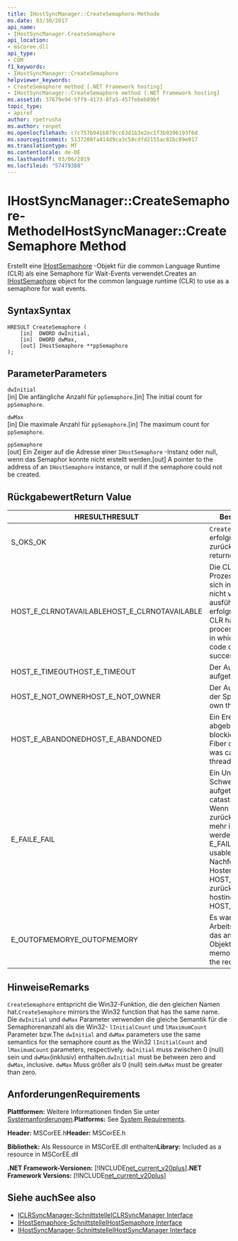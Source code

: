```yaml
---
title: IHostSyncManager::CreateSemaphore-Methode
ms.date: 03/30/2017
api_name:
- IHostSyncManager.CreateSemaphore
api_location:
- mscoree.dll
api_type:
- COM
f1_keywords:
- IHostSyncManager::CreateSemaphore
helpviewer_keywords:
- CreateSemaphore method [.NET Framework hosting]
- IHostSyncManager::CreateSemaphore method [.NET Framework hosting]
ms.assetid: 37679e94-5ff9-4173-8fa5-457febeb89bf
topic_type:
- apiref
author: rpetrusha
ms.author: ronpet
ms.openlocfilehash: c7c757b941b879cc63d1b3e2ec1f3b9396193f6d
ms.sourcegitcommit: 5137208fa414d9ca3c58cdfd2155ac81bc89e917
ms.translationtype: MT
ms.contentlocale: de-DE
ms.lasthandoff: 03/06/2019
ms.locfileid: "57479388"
---
```

# <a name="ihostsyncmanagercreatesemaphore-method"></a><span data-ttu-id="0f0da-102">IHostSyncManager::CreateSemaphore-Methode</span><span class="sxs-lookup"><span data-stu-id="0f0da-102">IHostSyncManager::CreateSemaphore Method</span></span>
<span data-ttu-id="0f0da-103">Erstellt eine [IHostSemaphore](../../../../docs/framework/unmanaged-api/hosting/ihostsemaphore-interface.md) -Objekt für die common Language Runtime (CLR) als eine Semaphore für Wait-Events verwendet.</span><span class="sxs-lookup"><span data-stu-id="0f0da-103">Creates an [IHostSemaphore](../../../../docs/framework/unmanaged-api/hosting/ihostsemaphore-interface.md) object for the common language runtime (CLR) to use as a semaphore for wait events.</span></span>  
  
## <a name="syntax"></a><span data-ttu-id="0f0da-104">Syntax</span><span class="sxs-lookup"><span data-stu-id="0f0da-104">Syntax</span></span>  
  
```  
HRESULT CreateSemaphore (  
    [in]  DWORD dwInitial,  
    [in]  DWORD dwMax,  
    [out] IHostSemaphore **ppSemaphore  
);  
```  
  
## <a name="parameters"></a><span data-ttu-id="0f0da-105">Parameter</span><span class="sxs-lookup"><span data-stu-id="0f0da-105">Parameters</span></span>  
 `dwInitial`  
 <span data-ttu-id="0f0da-106">[in] Die anfängliche Anzahl für `ppSemaphore`.</span><span class="sxs-lookup"><span data-stu-id="0f0da-106">[in] The initial count for `ppSemaphore`.</span></span>  
  
 `dwMax`  
 <span data-ttu-id="0f0da-107">[in] Die maximale Anzahl für `ppSemaphore`.</span><span class="sxs-lookup"><span data-stu-id="0f0da-107">[in] The maximum count for `ppSemaphore`.</span></span>  
  
 `ppSemaphore`  
 <span data-ttu-id="0f0da-108">[out] Ein Zeiger auf die Adresse einer `IHostSemaphore` -Instanz oder null, wenn das Semaphor konnte nicht erstellt werden.</span><span class="sxs-lookup"><span data-stu-id="0f0da-108">[out] A pointer to the address of an `IHostSemaphore` instance, or null if the semaphore could not be created.</span></span>  
  
## <a name="return-value"></a><span data-ttu-id="0f0da-109">Rückgabewert</span><span class="sxs-lookup"><span data-stu-id="0f0da-109">Return Value</span></span>  
  
|<span data-ttu-id="0f0da-110">HRESULT</span><span class="sxs-lookup"><span data-stu-id="0f0da-110">HRESULT</span></span>|<span data-ttu-id="0f0da-111">Beschreibung</span><span class="sxs-lookup"><span data-stu-id="0f0da-111">Description</span></span>|  
|-------------|-----------------|  
|<span data-ttu-id="0f0da-112">S_OK</span><span class="sxs-lookup"><span data-stu-id="0f0da-112">S_OK</span></span>|<span data-ttu-id="0f0da-113">`CreateSemaphore` wurde erfolgreich zurückgegeben.</span><span class="sxs-lookup"><span data-stu-id="0f0da-113">`CreateSemaphore` returned successfully.</span></span>|  
|<span data-ttu-id="0f0da-114">HOST_E_CLRNOTAVAILABLE</span><span class="sxs-lookup"><span data-stu-id="0f0da-114">HOST_E_CLRNOTAVAILABLE</span></span>|<span data-ttu-id="0f0da-115">Die CLR wurde nicht in einen Prozess geladen und befindet sich in einem Zustand, in dem nicht verwalteten Code ausführen oder den Aufruf erfolgreich zu verarbeiten.</span><span class="sxs-lookup"><span data-stu-id="0f0da-115">The CLR has not been loaded into a process, or the CLR is in a state in which it cannot run managed code or process the call successfully.</span></span>|  
|<span data-ttu-id="0f0da-116">HOST_E_TIMEOUT</span><span class="sxs-lookup"><span data-stu-id="0f0da-116">HOST_E_TIMEOUT</span></span>|<span data-ttu-id="0f0da-117">Der Aufruf ist ein Timeout aufgetreten.</span><span class="sxs-lookup"><span data-stu-id="0f0da-117">The call timed out.</span></span>|  
|<span data-ttu-id="0f0da-118">HOST_E_NOT_OWNER</span><span class="sxs-lookup"><span data-stu-id="0f0da-118">HOST_E_NOT_OWNER</span></span>|<span data-ttu-id="0f0da-119">Der Aufrufer ist nicht Besitzer der Sperre.</span><span class="sxs-lookup"><span data-stu-id="0f0da-119">The caller does not own the lock.</span></span>|  
|<span data-ttu-id="0f0da-120">HOST_E_ABANDONED</span><span class="sxs-lookup"><span data-stu-id="0f0da-120">HOST_E_ABANDONED</span></span>|<span data-ttu-id="0f0da-121">Ein Ereignis wurde abgebrochen, während sich der blockierte Thread oder eine Fiber darauf gewartet.</span><span class="sxs-lookup"><span data-stu-id="0f0da-121">An event was canceled while a blocked thread or fiber was waiting on it.</span></span>|  
|<span data-ttu-id="0f0da-122">E_FAIL</span><span class="sxs-lookup"><span data-stu-id="0f0da-122">E_FAIL</span></span>|<span data-ttu-id="0f0da-123">Ein Unbekannter Schwerwiegender Fehler ist aufgetreten.</span><span class="sxs-lookup"><span data-stu-id="0f0da-123">An unknown catastrophic failure occurred.</span></span> <span data-ttu-id="0f0da-124">Wenn eine Methode E_FAIL zurückgibt, ist die CLR nicht mehr im Prozess verwendet werden.</span><span class="sxs-lookup"><span data-stu-id="0f0da-124">When a method returns E_FAIL, the CLR is no longer usable within the process.</span></span> <span data-ttu-id="0f0da-125">Nachfolgende Aufrufe zum Hosten der Methoden HOST_E_CLRNOTAVAILABLE zurück.</span><span class="sxs-lookup"><span data-stu-id="0f0da-125">Subsequent calls to hosting methods return HOST_E_CLRNOTAVAILABLE.</span></span>|  
|<span data-ttu-id="0f0da-126">E_OUTOFMEMORY</span><span class="sxs-lookup"><span data-stu-id="0f0da-126">E_OUTOFMEMORY</span></span>|<span data-ttu-id="0f0da-127">Es war nicht genügend Arbeitsspeicher verfügbar, um das angeforderte Ereignis-Objekt zu erstellen.</span><span class="sxs-lookup"><span data-stu-id="0f0da-127">Not enough memory was available to create the requested event object.</span></span>|  
  
## <a name="remarks"></a><span data-ttu-id="0f0da-128">Hinweise</span><span class="sxs-lookup"><span data-stu-id="0f0da-128">Remarks</span></span>  
 <span data-ttu-id="0f0da-129">`CreateSemaphore` entspricht die Win32-Funktion, die den gleichen Namen hat.</span><span class="sxs-lookup"><span data-stu-id="0f0da-129">`CreateSemaphore` mirrors the Win32 function that has the same name.</span></span> <span data-ttu-id="0f0da-130">Die `dwInitial` und `dwMax` Parameter verwenden die gleiche Semantik für die Semaphorenanzahl als die Win32- `lInitialCount` und `lMaximumCount` Parameter bzw.</span><span class="sxs-lookup"><span data-stu-id="0f0da-130">The `dwInitial` and `dwMax` parameters use the same semantics for the semaphore count as the Win32 `lInitialCount` and `lMaximumCount` parameters, respectively.</span></span> <span data-ttu-id="0f0da-131">`dwInitial` muss zwischen 0 (null) sein und `dwMax`(inklusiv) enthalten.</span><span class="sxs-lookup"><span data-stu-id="0f0da-131">`dwInitial` must be between zero and `dwMax`, inclusive.</span></span> <span data-ttu-id="0f0da-132">`dwMax` Muss größer als 0 (null) sein.</span><span class="sxs-lookup"><span data-stu-id="0f0da-132">`dwMax` must be greater than zero.</span></span>  
  
## <a name="requirements"></a><span data-ttu-id="0f0da-133">Anforderungen</span><span class="sxs-lookup"><span data-stu-id="0f0da-133">Requirements</span></span>  
 <span data-ttu-id="0f0da-134">**Plattformen:** Weitere Informationen finden Sie unter [Systemanforderungen](../../../../docs/framework/get-started/system-requirements.md).</span><span class="sxs-lookup"><span data-stu-id="0f0da-134">**Platforms:** See [System Requirements](../../../../docs/framework/get-started/system-requirements.md).</span></span>  
  
 <span data-ttu-id="0f0da-135">**Header:** MSCorEE.h</span><span class="sxs-lookup"><span data-stu-id="0f0da-135">**Header:** MSCorEE.h</span></span>  
  
 <span data-ttu-id="0f0da-136">**Bibliothek:** Als Ressource in MSCorEE.dll enthalten</span><span class="sxs-lookup"><span data-stu-id="0f0da-136">**Library:** Included as a resource in MSCorEE.dll</span></span>  
  
 <span data-ttu-id="0f0da-137">**.NET Framework-Versionen:** [!INCLUDE[net_current_v20plus](../../../../includes/net-current-v20plus-md.md)]</span><span class="sxs-lookup"><span data-stu-id="0f0da-137">**.NET Framework Versions:** [!INCLUDE[net_current_v20plus](../../../../includes/net-current-v20plus-md.md)]</span></span>  
  
## <a name="see-also"></a><span data-ttu-id="0f0da-138">Siehe auch</span><span class="sxs-lookup"><span data-stu-id="0f0da-138">See also</span></span>
- [<span data-ttu-id="0f0da-139">ICLRSyncManager-Schnittstelle</span><span class="sxs-lookup"><span data-stu-id="0f0da-139">ICLRSyncManager Interface</span></span>](../../../../docs/framework/unmanaged-api/hosting/iclrsyncmanager-interface.md)
- [<span data-ttu-id="0f0da-140">IHostSemaphore-Schnittstelle</span><span class="sxs-lookup"><span data-stu-id="0f0da-140">IHostSemaphore Interface</span></span>](../../../../docs/framework/unmanaged-api/hosting/ihostsemaphore-interface.md)
- [<span data-ttu-id="0f0da-141">IHostSyncManager-Schnittstelle</span><span class="sxs-lookup"><span data-stu-id="0f0da-141">IHostSyncManager Interface</span></span>](../../../../docs/framework/unmanaged-api/hosting/ihostsyncmanager-interface.md)
